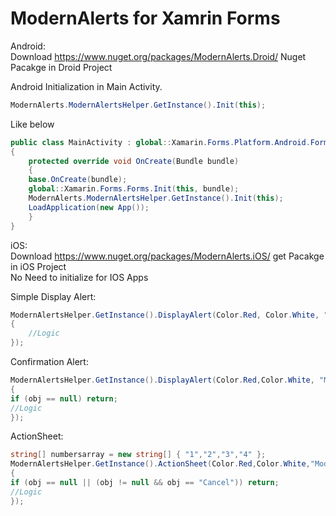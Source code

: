 # ModernAlerts for Xamrin Forms


Android:<br />
Download https://www.nuget.org/packages/ModernAlerts.Droid/ Nuget Pacakge in Droid Project

Android Initialization in Main Activity.<br />
```c#
ModernAlerts.ModernAlertsHelper.GetInstance().Init(this);
```
Like below<br />
```c#
public class MainActivity : global::Xamarin.Forms.Platform.Android.FormsAppCompatActivity
{
    protected override void OnCreate(Bundle bundle)
    {
    base.OnCreate(bundle);
    global::Xamarin.Forms.Forms.Init(this, bundle);
    ModernAlerts.ModernAlertsHelper.GetInstance().Init(this);
    LoadApplication(new App());
    }
}
```


iOS:<br />
Download https://www.nuget.org/packages/ModernAlerts.iOS/ get Pacakge in iOS Project<br />
No Need to initialize for IOS Apps<br />

Simple Display Alert:
```c#
ModernAlertsHelper.GetInstance().DisplayAlert(Color.Red, Color.White, "Modern Alerts Simple Alert", "Modern Alerts Simple Alert Body", "OK", null, (obj) =>
{
    //Logic
});
```
Confirmation Alert:
```c#
ModernAlertsHelper.GetInstance().DisplayAlert(Color.Red,Color.White, "Modern Alert Confirmation Header","Modern Alert Confirmation Body", "Yes", "No", (obj) =>
{
if (obj == null) return;
//Logic
});
```
ActionSheet:
```c#
string[] numbersarray = new string[] { "1","2","3","4" };
ModernAlertsHelper.GetInstance().ActionSheet(Color.Red,Color.White,"Modern Alerts ActionSheet", numbersarray, "Cancel", (obj) =>
{
if (obj == null || (obj != null && obj == "Cancel")) return;
//Logic
});
```
